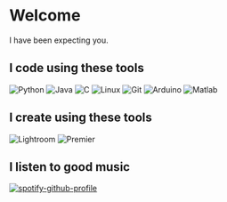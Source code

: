 # Welcome
I have been expecting you.

## I code using these tools

![Python](https://img.shields.io/badge/-Python-3776AB?style=flat&logo=Python&labelColor=black)
![Java](https://img.shields.io/badge/-java-007396?style=flat&logo=java&labelColor=black)
![C](https://img.shields.io/badge/-C,_C++-A8B9CC?style=flat&logo=c&labelColor=black&)
![Linux](https://img.shields.io/badge/Linux-FCC624?style=flat&logo=linux&labelColor=black)
![Git](https://img.shields.io/badge/-Git-F05032?style=flat&logo=git&labelColor=black)
![Arduino](https://img.shields.io/badge/Arduino-00979D?style=flat&logo=arduino&labelColor=black)
![Matlab](https://img.shields.io/badge/Matlab-0076A8?style=flat&logo=Mathworks&labelColor=black)

## I create using these tools
![Lightroom](https://img.shields.io/badge/-_Adobe_Lightroom-31A8FF?style=flat&logo=Adobe-Lightroom&labelColor=black)
![Premier](https://img.shields.io/badge/-_Adobe_Premiere_Pro-9999FF?style=flat&logo=Adobe-Premiere-Pro&labelColor=black)

## I listen to good music
[![spotify-github-profile](https://spotify-github-profile.vercel.app/api/view?uid=21ujpbe44jc2cl6ll2lyl2kpi&cover_image=true&theme=novatorem)](https://spotify-github-profile.vercel.app/api/view?uid=21ujpbe44jc2cl6ll2lyl2kpi&redirect=true)
